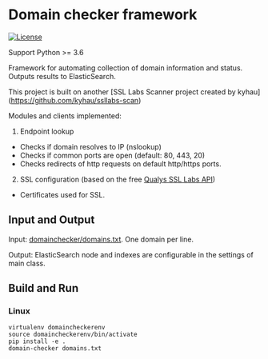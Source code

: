 # Domain checker framework

[![License](https://img.shields.io/badge/license-MIT-blue.svg)](http://en.wikipedia.org/wiki/MIT_License)

Support Python >= 3.6

Framework for automating collection of domain information and status. Outputs results to ElasticSearch.

This project is built on another [SSL Labs Scanner project created by kyhau] (https://github.com/kyhau/ssllabs-scan)

Modules and clients implemented:

1. Endpoint lookup 
- Checks if domain resolves to IP (nslookup)
- Checks if common ports are open (default: 80, 443, 20)
- Checks redirects of http requests on default http/https ports.

2. SSL configuration (based on the free [Qualys SSL Labs API](https://github.com/ssllabs/ssllabs-scan/blob/stable/ssllabs-api-docs.md))
- Certificates used for SSL.

## Input and Output

Input: [domainchecker/domains.txt](domainchecker/domains.txt). One domain per line.

Output: ElasticSearch node and indexes are configurable in the settings of main class.

## Build and Run

### Linux
```
virtualenv domaincheckerenv
source domaincheckerenv/bin/activate
pip install -e .
domain-checker domains.txt
```

